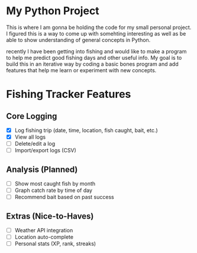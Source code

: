 # My Python Project
This is where I am gonna be holding the code for my small personal project. I figured this is a way to come up with somehting interesting as well as be able to show understanding of general concepts in Python.

recently I have been getting into fishing and would like to make a program to help me predict good fishing days and other useful info. My goal is to build this in an iterative way by coding a basic bones program and add features that help me learn or experiment with new concepts.

# Fishing Tracker Features

## Core Logging
- [x] Log fishing trip (date, time, location, fish caught, bait, etc.)
- [x] View all logs
- [ ] Delete/edit a log
- [ ] Import/export logs (CSV)

## Analysis (Planned)
- [ ] Show most caught fish by month
- [ ] Graph catch rate by time of day
- [ ] Recommend bait based on past success

## Extras (Nice-to-Haves)
- [ ] Weather API integration
- [ ] Location auto-complete
- [ ] Personal stats (XP, rank, streaks)

